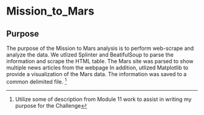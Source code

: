 # Mission_to_Mars

## Purpose
The purpose of the Mission to Mars analysis is to perform web-scrape and analyze the data.  We utlized Splinter and BeatifulSoup to parse the information and scrape the HTML table.  The Mars site was parsed to show multiple news articles from the webpage In addition, utlized Matplotlib to provide a visualization of the Mars data.  The information was saved to a common delimited file. [^1]



[^1]: Utilize some of description from Module 11 work to assist in writing my purpose for the Challenge
